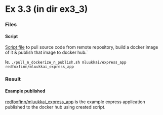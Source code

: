 
# Ex 3.3 (in dir ex3_3)

### Files

#### Script

[Script file](ex3_3/pull_n_dockerize_n_publish.sh) to pull source code from remote repository, build a docker image of it & publish that image to docker hub.`

Ie. `./pull_n_dockerize_n_publish.sh mluukkai/express_app redfoxfinn/mluukkai_express_app`

### Result

#### Example published

[redfoxfinn/mluukkai_express_app](https://hub.docker.com/repository/docker/redfoxfinn/mluukkai_express_app) is the example express application published to the docker hub using created script.
